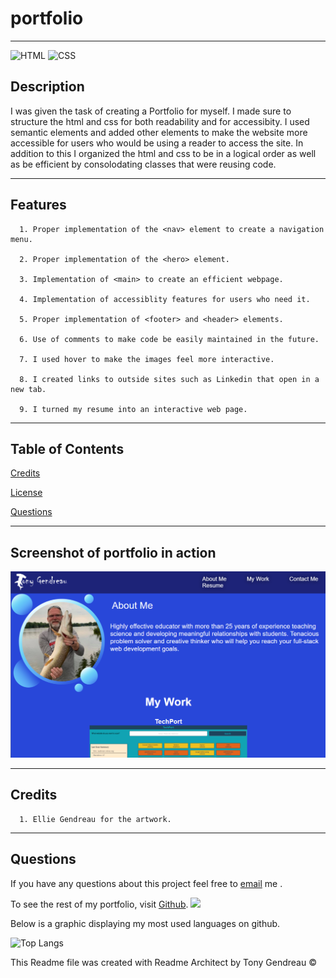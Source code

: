 # portfolio
---

  
  ![HTML](https://img.shields.io/badge/HTML-239120?style=for-the-badge&logo=html5&logoColor=white) 
  ![CSS](https://img.shields.io/badge/CSS-239120?&style=for-the-badge&logo=css3&logoColor=white) 
## Description

I was given the task of creating a Portfolio for myself. I made sure to structure the html and css for both readability and for accessibity. I used semantic elements and added other elements to make the website more accessible for users who would be using a reader to access the site. In addition to this I organized the html and css to be in a logical order as well as be efficient by consolodating classes that were reusing code.

---

## Features

      1. Proper implementation of the <nav> element to create a navigation menu. 

      2. Proper implementation of the <hero> element. 

      3. Implementation of <main> to create an efficient webpage. 

      4. Implementation of accessiblity features for users who need it. 

      5. Proper implementation of <footer> and <header> elements. 

      6. Use of comments to make code be easily maintained in the future. 

      7. I used hover to make the images feel more interactive. 

      8. I created links to outside sites such as Linkedin that open in a new tab. 

      9. I turned my resume into an interactive web page. 
---
  ## Table of Contents
    
  [Credits](#credits)
    
  [License](#license)

  [Questions](#questions)
  
  

---
## Screenshot of portfolio in action
  ![](portfolio.png)
  
  





---
  ## Credits

      1. Ellie Gendreau for the artwork. 

 

---
## Questions

If you have any questions about this project feel free to [email](tg.tiburon@gmail.com) me .  

To see the rest of my portfolio, visit [Github](https://github.com/tgtiburon).
![](./images/GitHub-Mark-32px.png)

Below is a graphic displaying my most used languages on github.

![Top Langs](https://github-readme-stats.vercel.app/api/top-langs/?username=tgtiburon)


This Readme file was created with Readme Architect by Tony Gendreau &copy;

